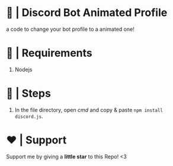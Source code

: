 # 🤖 | Discord Bot Animated Profile
a code to change your bot profile to a animated one!
# 🚧 | Requirements
1. Nodejs
# 👞 | Steps
1. In the file directory, open _cmd_ and copy & paste ```npm install discord.js```.
# ❤️ | Support
Support me by giving a **little star** to this Repo! <3
